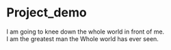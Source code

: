 # Project_demo
I am going to knee down the whole world in front of me.
<br>
I am the greatest man the Whole world has ever seen.
